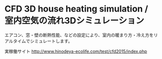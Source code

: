 # CFD 3D house heating simulation / 室内空気の流れ3Dシミュレーション

エアコン、窓・壁の断熱性能、などの設定により、室内の暖まり方・冷え方をリアルタイムでシミュレートします。

実稼働サイト
http://www.hinodeya-ecolife.com/test/cfd2015/index.php



